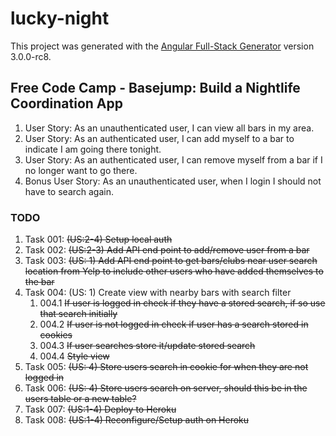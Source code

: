 # lucky-night

This project was generated with the [Angular Full-Stack Generator](https://github.com/DaftMonk/generator-angular-fullstack) version 3.0.0-rc8.

## Free Code Camp - Basejump: Build a Nightlife Coordination App
<ol>
  <li>User Story: As an unauthenticated user, I can view all bars in my area.</li>
  <li>User Story: As an authenticated user, I can add myself to a bar to indicate I am going there tonight.</li>
  <li>User Story: As an authenticated user, I can remove myself from a bar if I no longer want to go there.</li>
  <li>Bonus User Story: As an unauthenticated user, when I login I should not have to search again.</li>
</ol>

### TODO
<ol>
<li>Task 001: <strike>(US:2-4)  Setup local auth</strike></li>
<li>Task 002: <strike>(US:2-3)  Add API end point to add/remove user from a bar</strike></li>
<li>Task 003: <strike>(US:  1)  Add API end point to get bars/clubs near user search location from Yelp to include other users who have added themselves to the bar</strike></li>
<li>Task 004: </strike>(US:  1)  Create view with nearby bars with search filter</strike>
  <ol>
    <li>004.1 <strike>If user is logged in check if they have a stored search, if so use that search initially</strike></li>
    <li>004.2 <strike>If user is not logged in check if user has a search stored in cookies</strike></li>
    <li>004.3 <strike>If user searches store it/update stored search</strike></li>
    <li>004.4 <strike>Style view</strike></li>
  </ol>
</li>
<li>Task 005: <strike>(US:  4)  Store users search in cookie for when they are not logged in</strike></li>
<li>Task 006: <strike>(US:  4)  Store users search on server, should this be in the users table or a new table?</strike></li>
<li>Task 007: <strike>(US:1-4)  Deploy to Heroku</strike></li>
<li>Task 008: <strike>(US:1-4)  Reconfigure/Setup auth on Heroku</strike></li>
</ol>
